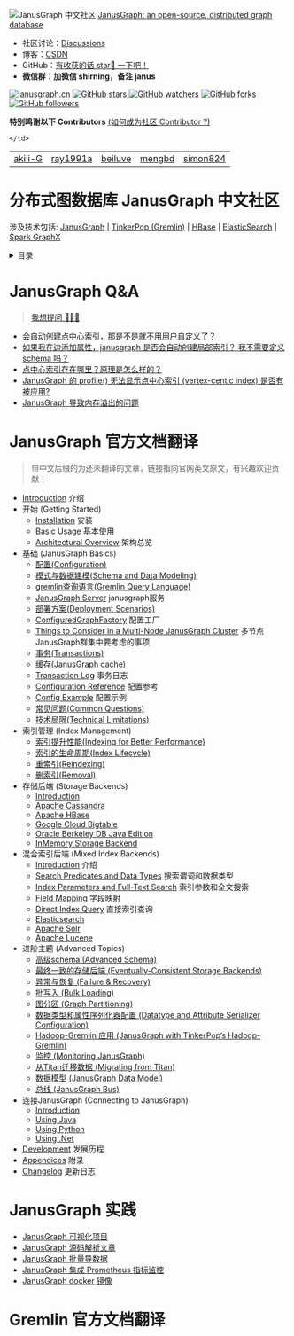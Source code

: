 ![JanusGraph 中文社区](https://github.com/simon824/janusgraph.cn/blob/main/images/68747470733a2f2f6a616e757367726170682e6f72672f696d672f6a616e757367726170682e706e67.png?raw=true)
[JanusGraph: an open-source, distributed graph database](https://github.com/JanusGraph/janusgraph)

- 社区讨论：[Discussions](https://github.com/simon824/janusgraph.cn/discussions)
- 博客：[CSDN](https://blog.csdn.net/weixin_46892441)
- GitHub：[有收获的话 star🌟 一下吧！](https://github.com/simon824/janusgraph.cn)
- **微信群：加微信 shirning，备注 janus**

[![janusgraph.cn](https://cdn.rawgit.com/sindresorhus/awesome/d7305f38d29fed78fa85652e3a63e154dd8e8829/media/badge.svg)](https://github.com/simon824/janusgraph.cn)
[![GitHub stars](https://img.shields.io/github/stars/simon824/janusgraph.cn.svg?label=Stars)](https://github.com/simon824/janusgraph.cn/stargazers)
[![GitHub watchers](https://img.shields.io/github/watchers/simon824/janusgraph.cn.svg?label=Watchers)](https://github.com/simon824/janusgraph.cn/watchers)
[![GitHub forks](https://img.shields.io/github/forks/simon824/janusgraph.cn.svg?label=Forks)](https://github.com/simon824/janusgraph.cn/fork)
[![GitHub followers](https://img.shields.io/github/followers/simon824.svg?label=Followers)](https://github.com/simon824)

**特别鸣谢以下 Contributors**
[ (如何成为社区 Contributor ?)](https://github.com/simon824/janusgraph.cn/blob/main/contributor.md)

<table>
  <tr>
    <td align="center">
      <a href="https://github.com/akiii-G">
      </a>
      <a href="https://github.com/akiii-G">akiii-G</a>
     </td>       
    <td align="center">
      <a href="https://github.com/ray1991a">
      </a>
      <a href="https://github.com/ray1991a">ray1991a</a>
    </td>
    <td align="center">
      <a href="https://github.com/beiluve">
      </a>
      <a href="https://github.com/beiluve">beiluve</a>
    </td>
    <td align="center">
      <a href="https://github.com/mengbd">
      </a>
      <a href="https://github.com/mengbd">mengbd</a>
    </td>
    <td align="center">
      <a href="https://github.com/simon824">
      </a>
      <a href="https://github.com/simon824">simon824</a>
    </td>

    </td>
    
  </tr>
</table>

# 分布式图数据库 JanusGraph 中文社区
涉及技术包括:  [JanusGraph](https://docs.janusgraph.org/) | [TinkerPop (Gremlin)](https://tinkerpop.apache.org/docs/current/) | [HBase](https://hbase.apache.org/book.html)  | [ElasticSearch](https://www.elastic.co/guide/cn/elasticsearch/guide/current/index.html)  | [Spark GraphX](http://spark.apache.org/docs/latest/graphx-programming-guide.html)

<details>

<summary>目录</summary>

- [JanusGraph Q&A](https://github.com/simon824/janusgraph.cn#janusgraph-qa)
- [JanusGraph 官方文档翻译](https://github.com/simon824/janusgraph.cn#janusgraph-%E5%AE%98%E6%96%B9%E6%96%87%E6%A1%A3%E7%BF%BB%E8%AF%91)
- [JanusGraph 实践]()
- [Gremlin 官方文档翻译](https://github.com/simon824/janusgraph.cn#gremlin-%E5%AE%98%E6%96%B9%E6%96%87%E6%A1%A3%E7%BF%BB%E8%AF%91)
</details>


# JanusGraph Q&A
> [ 我想提问 🙋‍♂️🙋](https://github.com/simon824/janusgraph.cn/discussions)

- [会自动创建点中心索引，那是不是就不用用户自定义了？](https://github.com/simon824/janusgraph.cn/discussions/3)
- [如果我在边添加属性，janusgraph 是否会自动创建局部索引？ 我不需要定义 schema 吗？](https://github.com/simon824/janusgraph.cn/discussions/3)
- [点中心索引存在哪里？原理是怎么样的？](https://github.com/simon824/janusgraph.cn/discussions/3)
- [JanusGraph 的 profile() 无法显示点中心索引 (vertex-centic index) 是否有被应用?](https://github.com/simon824/janusgraph.cn/discussions/2)
- [JanusGraph 导致内存溢出的问题](https://github.com/simon824/janusgraph.cn/discussions/5)


# JanusGraph 官方文档翻译
>带中文后缀的为还未翻译的文章，链接指向官网英文原文，有兴趣欢迎贡献！
- [Introduction](https://docs.janusgraph.org/) 介绍
- 开始 (Getting Started)
   - [Installation](https://docs.janusgraph.org/getting-started/installation/) 安装
   - [Basic Usage](https://docs.janusgraph.org/getting-started/basic-usage/)  基本使用
   - [Architectural Overview](https://docs.janusgraph.org/getting-started/architecture/) 架构总览
- 基础 (JanusGraph Basics)
   - [配置(Configuration)](https://github.com/simon824/janusgraph.cn/blob/main/JanusGraph%E5%AE%98%E6%96%B9%E6%96%87%E6%A1%A3%E7%BF%BB%E8%AF%91/%E5%9F%BA%E7%A1%80(JanusGraph%20Basics)/%E9%85%8D%E7%BD%AE(Configuration).md) 
   - [模式与数据建模(Schema and Data Modeling)](https://github.com/simon824/janusgraph.cn/blob/main/JanusGraph%E5%AE%98%E6%96%B9%E6%96%87%E6%A1%A3%E7%BF%BB%E8%AF%91/%E5%9F%BA%E7%A1%80(JanusGraph%20Basics)/%E6%A8%A1%E5%BC%8F%E4%B8%8E%E6%95%B0%E6%8D%AE%E5%BB%BA%E6%A8%A1(Schema%20and%20Data%20Modeling).md) 
   - [gremlin查询语言(Gremlin Query Language)](https://github.com/simon824/janusgraph.cn/blob/main/JanusGraph%E5%AE%98%E6%96%B9%E6%96%87%E6%A1%A3%E7%BF%BB%E8%AF%91/%E5%9F%BA%E7%A1%80(JanusGraph%20Basics)/Gremlin%E6%9F%A5%E8%AF%A2%E8%AF%AD%E8%A8%80(Gremlin%20Query%20Language).md) 
   - [JanusGraph Server](https://docs.janusgraph.org/basics/server/) janusgraph服务
   - [部署方案(Deployment Scenarios)](https://github.com/simon824/janusgraph.cn/blob/main/JanusGraph%E5%AE%98%E6%96%B9%E6%96%87%E6%A1%A3%E7%BF%BB%E8%AF%91/%E5%9F%BA%E7%A1%80(JanusGraph%20Basics)/%E9%83%A8%E7%BD%B2%E6%96%B9%E6%A1%88(Deployment%20Scenarios).md) 
   - [ConfiguredGraphFactory](https://docs.janusgraph.org/basics/configured-graph-factory/) 配置工厂
   - [Things to Consider in a Multi-Node JanusGraph Cluster](https://docs.janusgraph.org/basics/multi-node/) 多节点JanusGraph群集中要考虑的事项
   - [事务(Transactions)](https://github.com/simon824/janusgraph.cn/blob/main/JanusGraph%E5%AE%98%E6%96%B9%E6%96%87%E6%A1%A3%E7%BF%BB%E8%AF%91/%E5%9F%BA%E7%A1%80(JanusGraph%20Basics)/%E4%BA%8B%E5%8A%A1(Transactions).md)
   - [缓存(JanusGraph cache)](https://github.com/simon824/janusgraph.cn/blob/main/JanusGraph%E5%AE%98%E6%96%B9%E6%96%87%E6%A1%A3%E7%BF%BB%E8%AF%91/%E5%9F%BA%E7%A1%80(JanusGraph%20Basics)/%E7%BC%93%E5%AD%98(JanusGraph%20cache).md) 
   - [Transaction Log](https://docs.janusgraph.org/basics/transaction-log/) 事务日志
   - [Configuration Reference](https://docs.janusgraph.org/basics/configuration-reference/) 配置参考
   - [Config Example](https://docs.janusgraph.org/basics/example-config/) 配置示例
   - [常见问题(Common Questions)](https://github.com/simon824/janusgraph.cn/blob/main/JanusGraph%E5%AE%98%E6%96%B9%E6%96%87%E6%A1%A3%E7%BF%BB%E8%AF%91/%E5%9F%BA%E7%A1%80(JanusGraph%20Basics)/%E5%B8%B8%E8%A7%81%E9%97%AE%E9%A2%98(Common%20Questions).md)
   - [技术局限(Technical Limitations)](https://github.com/simon824/janusgraph.cn/blob/main/JanusGraph%E5%AE%98%E6%96%B9%E6%96%87%E6%A1%A3%E7%BF%BB%E8%AF%91/%E5%9F%BA%E7%A1%80(JanusGraph%20Basics)/%E6%8A%80%E6%9C%AF%E5%B1%80%E9%99%90(Technical%20Limitations).md) 
- 索引管理 (Index Management)
   - [索引提升性能(Indexing for Better Performance)](https://github.com/simon824/janusgraph.cn/blob/main/JanusGraph%E5%AE%98%E6%96%B9%E6%96%87%E6%A1%A3%E7%BF%BB%E8%AF%91/%E7%B4%A2%E5%BC%95%E7%AE%A1%E7%90%86(Index%20Management)/%E7%B4%A2%E5%BC%95%E6%8F%90%E5%8D%87%E6%80%A7%E8%83%BD(Indexing%20for%20Better%20Performance).md) 
   - [索引的生命周期(Index Lifecycle)](https://github.com/simon824/janusgraph.cn/blob/main/JanusGraph%E5%AE%98%E6%96%B9%E6%96%87%E6%A1%A3%E7%BF%BB%E8%AF%91/%E7%B4%A2%E5%BC%95%E7%AE%A1%E7%90%86(Index%20Management)/%E7%B4%A2%E5%BC%95%E7%9A%84%E7%94%9F%E5%91%BD%E5%91%A8%E6%9C%9F(Index%20Lifecycle).md) 
   - [重索引(Reindexing)](https://github.com/simon824/janusgraph.cn/blob/main/JanusGraph%E5%AE%98%E6%96%B9%E6%96%87%E6%A1%A3%E7%BF%BB%E8%AF%91/%E7%B4%A2%E5%BC%95%E7%AE%A1%E7%90%86(Index%20Management)/%E9%87%8D%E7%B4%A2%E5%BC%95(Reindexing).md) 
   - [删索引(Removal)](https://github.com/simon824/janusgraph.cn/blob/main/JanusGraph%E5%AE%98%E6%96%B9%E6%96%87%E6%A1%A3%E7%BF%BB%E8%AF%91/%E7%B4%A2%E5%BC%95%E7%AE%A1%E7%90%86(Index%20Management)/%E5%88%A0%E7%B4%A2%E5%BC%95(Removal).md) 
- 存储后端 (Storage Backends)
   - [Introduction](https://docs.janusgraph.org/storage-backend/)
   - [Apache Cassandra](https://docs.janusgraph.org/storage-backend/cassandra/)
   - [Apache HBase](https://docs.janusgraph.org/storage-backend/hbase/)
   - [Google Cloud Bigtable](https://docs.janusgraph.org/storage-backend/bigtable/)
   - [Oracle Berkeley DB Java Edition](https://docs.janusgraph.org/storage-backend/bdb/)
   - [InMemory Storage Backend](https://docs.janusgraph.org/storage-backend/inmemorybackend/)
- 混合索引后端 (Mixed Index Backends)
   - [Introduction](https://docs.janusgraph.org/index-backend/) 介绍
   - [Search Predicates and Data Types](https://docs.janusgraph.org/index-backend/search-predicates/) 搜索谓词和数据类型
   - [Index Parameters and Full-Text Search](https://docs.janusgraph.org/index-backend/text-search/) 索引参数和全文搜索
   - [Field Mapping](https://docs.janusgraph.org/index-backend/field-mapping/) 字段映射
   - [Direct Index Query](https://docs.janusgraph.org/index-backend/direct-index-query/) 直接索引查询
   - [Elasticsearch](https://docs.janusgraph.org/index-backend/elasticsearch/)
   - [Apache Solr](https://docs.janusgraph.org/index-backend/solr/)
   - [Apache Lucene](https://docs.janusgraph.org/index-backend/lucene/)
- 进阶主题 (Advanced Topics)
   - [高级schema (Advanced Schema)](https://github.com/simon824/janusgraph.cn/blob/main/JanusGraph%E5%AE%98%E6%96%B9%E6%96%87%E6%A1%A3%E7%BF%BB%E8%AF%91/%E8%BF%9B%E9%98%B6%E4%B8%BB%E9%A2%98(Advanced%20Topics)/%E9%AB%98%E7%BA%A7schema(Advanced%20Schema).md)
   - [最终一致的存储后端 (Eventually-Consistent Storage Backends)](https://github.com/simon824/janusgraph.cn/blob/main/JanusGraph%E5%AE%98%E6%96%B9%E6%96%87%E6%A1%A3%E7%BF%BB%E8%AF%91/%E8%BF%9B%E9%98%B6%E4%B8%BB%E9%A2%98(Advanced%20Topics)/%E6%9C%80%E7%BB%88%E4%B8%80%E8%87%B4%E7%9A%84%E5%AD%98%E5%82%A8%E5%90%8E%E7%AB%AF(Eventually-Consistent%20Storage%20Backends).md)
   - [异常与恢复 (Failure & Recovery)](https://github.com/simon824/janusgraph.cn/blob/main/JanusGraph%E5%AE%98%E6%96%B9%E6%96%87%E6%A1%A3%E7%BF%BB%E8%AF%91/%E8%BF%9B%E9%98%B6%E4%B8%BB%E9%A2%98(Advanced%20Topics)/%E5%BC%82%E5%B8%B8%E4%B8%8E%E6%81%A2%E5%A4%8D(Failure%20%26%20Recovery).md)
   - [批写入 (Bulk Loading)](https://github.com/simon824/janusgraph.cn/blob/main/JanusGraph%E5%AE%98%E6%96%B9%E6%96%87%E6%A1%A3%E7%BF%BB%E8%AF%91/%E8%BF%9B%E9%98%B6%E4%B8%BB%E9%A2%98(Advanced%20Topics)/%E6%89%B9%E5%86%99%E5%85%A5(Bulk%20Loading).md)
   - [图分区 (Graph Partitioning)](https://github.com/simon824/janusgraph.cn/blob/main/JanusGraph%E5%AE%98%E6%96%B9%E6%96%87%E6%A1%A3%E7%BF%BB%E8%AF%91/%E8%BF%9B%E9%98%B6%E4%B8%BB%E9%A2%98(Advanced%20Topics)/%E5%9B%BE%E5%88%86%E5%8C%BA%20(Graph%20Partitioning).md)
   - [数据类型和属性序列化器配置 (Datatype and Attribute Serializer Configuration)](https://github.com/simon824/janusgraph.cn/blob/main/JanusGraph%E5%AE%98%E6%96%B9%E6%96%87%E6%A1%A3%E7%BF%BB%E8%AF%91/%E8%BF%9B%E9%98%B6%E4%B8%BB%E9%A2%98(Advanced%20Topics)/%E6%95%B0%E6%8D%AE%E7%B1%BB%E5%9E%8B%E5%92%8C%E5%B1%9E%E6%80%A7%E5%BA%8F%E5%88%97%E5%8C%96%E5%99%A8%E9%85%8D%E7%BD%AE.md) 
   - [Hadoop-Gremlin 应用 (JanusGraph with TinkerPop’s Hadoop-Gremlin)](https://github.com/simon824/janusgraph.cn/blob/main/JanusGraph%E5%AE%98%E6%96%B9%E6%96%87%E6%A1%A3%E7%BF%BB%E8%AF%91/%E8%BF%9B%E9%98%B6%E4%B8%BB%E9%A2%98(Advanced%20Topics)/Hadoop-Gremlin%E5%BA%94%E7%94%A8(JanusGraph%20with%20TinkerPop%E2%80%99s%20Hadoop-Gremlin).md)
   - [监控 (Monitoring JanusGraph)](https://github.com/simon824/janusgraph.cn/blob/main/JanusGraph%E5%AE%98%E6%96%B9%E6%96%87%E6%A1%A3%E7%BF%BB%E8%AF%91/%E8%BF%9B%E9%98%B6%E4%B8%BB%E9%A2%98(Advanced%20Topics)/%E7%9B%91%E6%8E%A7(Monitoring%20JanusGraph).md)
   - [从Titan迁移数据 (Migrating from Titan)](https://docs.janusgraph.org/advanced-topics/migrating/)
   - [数据模型 (JanusGraph Data Model)](https://github.com/simon824/janusgraph.cn/blob/main/JanusGraph%E5%AE%98%E6%96%B9%E6%96%87%E6%A1%A3%E7%BF%BB%E8%AF%91/%E8%BF%9B%E9%98%B6%E4%B8%BB%E9%A2%98(Advanced%20Topics)/%E6%95%B0%E6%8D%AE%E6%A8%A1%E5%9E%8B(JanusGraph%20Data%20Model).md)
   - [总线 (JanusGraph Bus)](https://github.com/simon824/janusgraph.cn/blob/main/JanusGraph%E5%AE%98%E6%96%B9%E6%96%87%E6%A1%A3%E7%BF%BB%E8%AF%91/%E8%BF%9B%E9%98%B6%E4%B8%BB%E9%A2%98(Advanced%20Topics)/%E6%80%BB%E7%BA%BF(JanusGraph%20Bus).md)
- 连接JanusGraph (Connecting to JanusGraph)
   - [Introduction](https://docs.janusgraph.org/connecting/)
   - [Using Java](https://docs.janusgraph.org/connecting/java/)
   - [Using Python](https://docs.janusgraph.org/connecting/python/)
   - [Using .Net](https://docs.janusgraph.org/connecting/dotnet/)
- [Development](https://docs.janusgraph.org/development/) 发展历程
- [Appendices](https://docs.janusgraph.org/appendices/) 附录
- [Changelog](https://docs.janusgraph.org/changelog/) 更新日志



# JanusGraph 实践
- [JanusGraph 可视化项目](https://github.com/fenglex/janusgraph-visualization)
- [JanusGraph 源码解析文章](https://github.com/yoylee/janusgraph-source-article)
- [JanusGraph 批量导数据](https://github.com/dengziming/janusgraph-util)
- [JanusGraph 集成 Prometheus 指标监控](https://github.com/gguttikonda/janusgraph-prometheus)
- [JanusGraph docker 镜像](https://github.com/JanusGraph/janusgraph-docker)


# Gremlin 官方文档翻译

